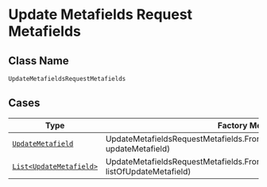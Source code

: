 
# Update Metafields Request Metafields

## Class Name

`UpdateMetafieldsRequestMetafields`

## Cases

| Type | Factory Method |
|  --- | --- |
| [`UpdateMetafield`](../../../doc/models/update-metafield.md) | UpdateMetafieldsRequestMetafields.FromUpdateMetafield(UpdateMetafield updateMetafield) |
| [`List<UpdateMetafield>`](../../../doc/models/update-metafield.md) | UpdateMetafieldsRequestMetafields.FromListOfUpdateMetafield(List<UpdateMetafield> listOfUpdateMetafield) |

